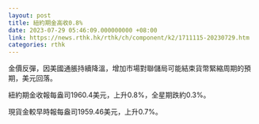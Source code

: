 ```yaml
---
layout: post
title: 紐約期金高收0.8%
date: 2023-07-29 05:46:09.000000000 +08:00
link: https://news.rthk.hk/rthk/ch/component/k2/1711115-20230729.htm
categories: rthk
---
```


金價反彈，因美國通脹持續降溫，增加市場對聯儲局可能結束貨幣緊縮周期的預期，美元回落。

紐約期金收報每盎司1960.4美元，上升0.8%，全星期跌約0.3%。

現貨金較早時報每盎司1959.46美元，上升0.7%。
